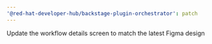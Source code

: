 ```yaml
---
'@red-hat-developer-hub/backstage-plugin-orchestrator': patch
---
```


Update the workflow details screen to match the latest Figma design
